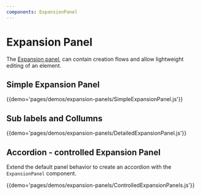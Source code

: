 ```yaml
---
components: ExpansionPanel
---
```


# Expansion Panel

The [Expansion panel](https://material.io/guidelines/components/expansion-panels.html), can contain creation flows and allow lightweight editing of an element.

## Simple Expansion Panel

{{demo='pages/demos/expansion-panels/SimpleExpansionPanel.js'}}

## Sub labels and Collumns

{{demo='pages/demos/expansion-panels/DetailedExpansionPanel.js'}}

## Accordion - controlled Expansion Panel

Extend the default panel behavior to create an accordion with the `ExpansionPanel` component.

{{demo='pages/demos/expansion-panels/ControlledExpansionPanels.js'}}
